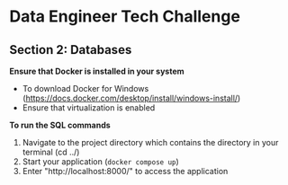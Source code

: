# Data Engineer Tech Challenge

## Section 2: Databases

**Ensure that Docker is installed in your system**

 - To download Docker for Windows (https://docs.docker.com/desktop/install/windows-install/) 
 - Ensure that virtualization is enabled 
 
**To run the SQL commands**

1. Navigate to the project directory which contains the directory in your terminal (cd ../<path>)
1. Start your application (`docker compose up`)
1. Enter "http://localhost:8000/" to access the application